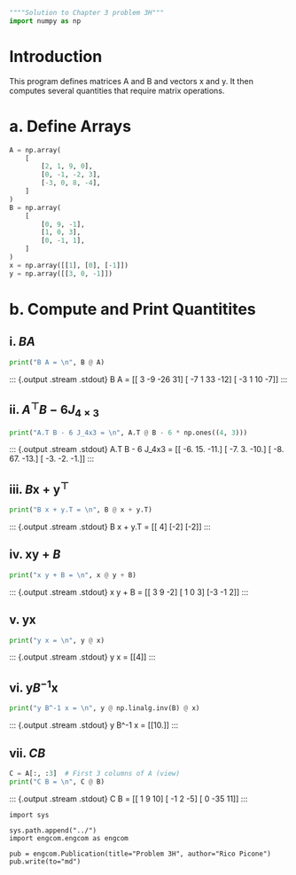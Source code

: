 ``` python
""""Solution to Chapter 3 problem 3H"""
import numpy as np
```

# Introduction
This program defines matrices A and B and vectors x and y. It then
computes several quantities that require matrix operations.
# a. Define Arrays

``` python
A = np.array(
    [
        [2, 1, 9, 0],
        [0, -1, -2, 3],
        [-3, 0, 8, -4],
    ]
)
B = np.array(
    [
        [0, 9, -1],
        [1, 0, 3],
        [0, -1, 1],
    ]
)
x = np.array([[1], [0], [-1]])
y = np.array([[3, 0, -1]])
```

# b. Compute and Print Quantitites

## i. $B A$

``` python
print("B A = \n", B @ A)
```

::: {.output .stream .stdout}
    B A = 
     [[  3  -9 -26  31]
     [ -7   1  33 -12]
     [ -3   1  10  -7]]
:::

## ii. $A^\top B - 6 J_{4\times 3}$

``` python
print("A.T B - 6 J_4x3 = \n", A.T @ B - 6 * np.ones((4, 3)))
```

::: {.output .stream .stdout}
    A.T B - 6 J_4x3 = 
     [[ -6.  15. -11.]
     [ -7.   3. -10.]
     [ -8.  67. -13.]
     [ -3.  -2.  -1.]]
:::

## iii. $B \bm{x} + \bm{y}^\top$

``` python
print("B x + y.T = \n", B @ x + y.T)
```

::: {.output .stream .stdout}
    B x + y.T = 
     [[ 4]
     [-2]
     [-2]]
:::

## iv. $\bm{x} \bm{y} + B$

``` python
print("x y + B = \n", x @ y + B)
```

::: {.output .stream .stdout}
    x y + B = 
     [[ 3  9 -2]
     [ 1  0  3]
     [-3 -1  2]]
:::

## v. $\bm{y} \bm{x}$

``` python
print("y x = \n", y @ x)
```

::: {.output .stream .stdout}
    y x = 
     [[4]]
:::

## vi. $\bm{y} B^{-1} \bm{x}$

``` python
print("y B^-1 x = \n", y @ np.linalg.inv(B) @ x)
```

::: {.output .stream .stdout}
    y B^-1 x = 
     [[10.]]
:::

## vii. $C B$

``` python
C = A[:, :3]  # First 3 columns of A (view)
print("C B = \n", C @ B)
```

::: {.output .stream .stdout}
    C B = 
     [[  1   9  10]
     [ -1   2  -5]
     [  0 -35  11]]
:::

```{=ipynb}
import sys

sys.path.append("../")
import engcom.engcom as engcom

pub = engcom.Publication(title="Problem 3H", author="Rico Picone")
pub.write(to="md")
```
